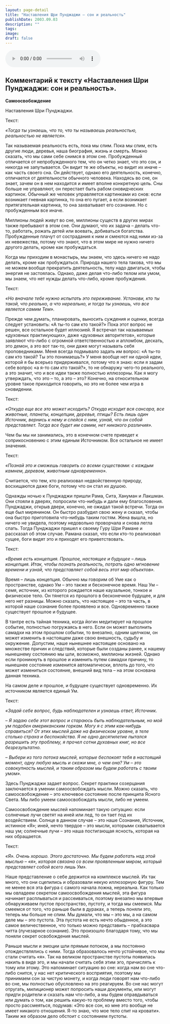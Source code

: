 ```yaml
---
layout: page-detail
title: "Наставления Шри Пунджаджи – сон и реальность"
publishDate: 2003.09.03
description: ""
tags:
image:
draft: false
---
```


<audio title="2003.09.03 - Наставления Шри Пунджаджи – сон и реальность.mp3" src="https://filer-api.advayta.org/v1.0/public/files/73971" controls=""></audio>

## **Комментарий к тексту «Наставления Шри Пунджаджи: сон и реальность».**   
**Самоосвобождение**
  
  
 Наставления Шри Пунджаджи.

  
 Текст:

_«Тогда ты узнаешь, что то, что ты называешь реальностью, реальностью не является»._ 

  
 Так называемая реальность есть, пока мы спим. Пока мы спим, есть другие люди, деревья, наша биография, жизнь и смерть. Можно сказать, что мы сами себе снимся в этом сне. Пробужденный отличается от непробужденного тем, что он четко знает, что это сон, и никогда не запутывается. Он видит те же объекты, но видит их иначе – как часть своего сна. Он действует, однако его деятельность, конечно, отличается от деятельности обычного человека. Находясь во сне, он знает, зачем он в нем находится и имеет вполне конкретную цель. Сны больше не управляют, он перестает быть рабом сновидческих картинок. Обычный же человек управляется картинками из снов: если возникает гневная картинка, то она его пугает, а если возникает притягательная картинка, то она захватывает его сознание. Но с пробужденным все иначе.

  
 Миллионы людей живут во сне, миллионы существ в других мирах также пребывают в этом сне. Они думают, что их задача – делать что-то, работать, рожать детей или воевать, добиваться богатства. Пробужденные плачут от сострадания к ним и смеются над ними из-за их невежества, потому что знают, что в этом мире не нужно ничего другого делать, кроме как пробуждаться. 

  
 Когда мы приходим в монастырь, мы знаем, что здесь ничего не надо делать, кроме как пробуждаться. Природа нашего тела такова, что мы не можем вообще прекратить деятельность, телу надо двигаться, чтобы энергия не застоялась. Однако, даже делая что-либо телом или умом, мы знаем, что нет нужды делать что-либо, кроме пробуждения.

  
 Текст:

_«Но вначале тебе нужно испытать это переживание. Установи, кто ты такой, что реально, а что нереально, и тогда ты узнаешь, что все является самим Тем»._ 

 Прежде чем думать, планировать, выносить суждения и оценки, всегда следует установить: «А ты-то сам кто такой?» Пока этот вопрос не решен, все остальное будет иллюзией. Я встречал так называемых «духовных практикующих», даже «духовных авторитетов», которые заявляют что-либо с огромной ответственностью и апломбом, дескать, это демон, а это вот так-то, они даже могут называть себя проповедниками. Меня всегда подмывало задать им вопрос: «А ты-то сам кто такой? Ты это понимаешь?» У меня вообще нет ни одной идеи, которой я бы всерьез придерживался, потому что я знаю: если я задам себе вопрос «а я-то сам кто такой?», то не обнаружу чего-то реального, а это значит, что и все идеи также полностью иллюзорны. Как я могу утверждать, что это – то, а это – это? Конечно, на относительном уровне такое приходится говорить, но это не более чем игра в сновидении.

  
 Текст:

_«Откуда еще все это может исходить? Откуда исходит вся сансара, все животные, планеты, концепции, деревья, птицы? Есть лишь один Источник, вернись к нему и слейся с ним, узнай, что он собой представляет. Тогда все будет им самим, нет никакого различия»._ 

  
 Чем бы мы ни занимались, это в конечном счете приведет к соприкосновению с этим единым Источником. Все остальное не имеет значения. 

  
 Текст:

_«Познай это и сможешь говорить со всеми существами: с каждым камнем, деревом, животным одновременно»._ 

  
 Считается, что тем, кто реализовал недвойственную природу, восхищаются даже боги, потому что он стал их душою. 

 Однажды ночью к Пунджаджи пришли Рама, Сита, Хануман и Лакшман. Они стояли в дверях, попросили что-нибудь и дали ему благословения. Пунджаджи, открыв двери, конечно, не ожидал такой встречи. Тогда он еще был мирянином. Он быстро разбудил свою жену и сказал, чтобы она быстро приготовила что-нибудь таким гостям. Жена вышла, но ничего не увидела, поэтому недовольно проворчала и снова легла спать. Тогда Пунджаджи пришел к своему Гуру Шри Рамане и рассказал об этом случае. Рамана сказал, что если кто-то реализовал сущее, боги видят это и приходят его приветствовать. 

  
 Текст:

_«Время есть концепция. Прошлое, настоящее и будущее – лишь концепция. Итак, чтобы познать реальность, потрать одно мгновение времени и узнай, что представляет собой весь этот мир объектов»._ 

  
 Время – лишь концепция. Обычно мы говорим об Уме как о пространстве, однако Ум – это также и бесконечное время. Наш Ум – семя, источник, из которого рождается наше каузальное, тонкое и физическое тело. Он тянется из прошлого в бесконечное будущее, и для него нет разницы. Можно сказать, что настоящее – это та часть, в которой наше сознание более проявлено и все. Одновременно также существует прошлое и будущее.

  
 В тантре есть тайная техника, когда йогин медитирует на прошлое событие, полностью погружаясь в него. Если он может выполнить самадхи на этом прошлом событии, то внезапно, одним щелчком, он может изменить в настоящем даже свою внешность, судьбу и окружение. Допустим, наше нынешнее настоящее основано на множестве причин и следствий, которые были созданы ранее, к нашему нынешнему состоянию мы шли, возможно, миллионы жизней. Однако если проникнуть в прошлое и изменить путем самадхи причину, то нынешнее состояние изменится автоматически, вплоть до того, что может измениться состояние, внешний вид тела – на этом основана данная техника.

  
 На самом деле и прошлое, и будущее существует одновременно. Их источником является единый Ум.

  
 Текст:

_«Задай себе вопрос, будь наблюдателен и узнаешь ответ, Источник._ 

 _– Я задаю себе этот вопрос и стараюсь быть наблюдательным, но мой ум подобен американским горкам. Могу я с этим как-нибудь справиться? От этих мыслей даже на физическом уровне, в теле столько страха и беспокойства. Я не одно десятилетие пытался разрешить эту проблему, я прочел сотни духовных книг, но все безрезультатно._ 

 _– Выбери из того потока мыслей, которые беспокоят тебя в настоящий момент, одну любую мысль и скажи мне, о чем она? Ум – это совокупность мыслей, и таким образом мы будем работать с твоим умом»._ 

 Здесь Пунджаджи задает вопрос. Секрет практики созерцания заключается в умении самоосвобождать мысли. Можно сказать, что самоосвобождение – это ключевое состояние после принципа Ясного Света. Мы либо умеем самоосвобождать мысли, либо не умеем.

  
 Самоосвобождение мыслей напоминает такую ситуацию: если солнечные лучи светят на иней или лед, то он тает под их воздействием. Солнце в данном случае – это наше Сознание, Источник, истинное «Я»; иней, нечто твердое – это мысли, которыми схватывается наш ум; солнечные лучи – это наша постигающая ясность, которая на них обращается.

  
 Текст:

_«Я». Очень хорошо. Этого достаточно. Мы будем работать над этой мыслью – «я», которая связана со всем проявленным миром, который представляет собой всего лишь Ум»._ 

  
 Наше представление о себе держится на комплексе мыслей. Их так много, что они сцепились и образовали некую иллюзорную фигуру. Тем не менее вся эта фигура с самого начала ложна, нереальна. Как только мы овладеем секретом самоосвобождения мыслей, эта фигура начинает расплываться и рассеиваться, поэтому внезапно мы впервые обнаруживаем пустое пространство, пустоту, и тогда мы смеемся. Мы смеемся от того, что раньше были в дураках, а теперь поняли это, теперь мы больше не спим. Мы думали, что мы – это мы, а на самом деле мы – это пустота. Эта пустота не есть нечто обыденное, а это самое величественное, что только можно представить – прабхасвара читта (лучезарное сознание). Это произошло благодаря тому, что мы поняли секрет освобождения мыслей.

  
 Раньше мысли и эмоции шли прямым потоком, а мы постоянно отождествлялись с ними. Тогда образовалось нечто устойчивое, что мы стали считать «я». Так на великом пространстве пустоты появилась накипь в виде эго, и мы начали считать себя этим эго, причислять к тому или этому. Это напоминает ситуацию во сне: когда нам во сне что-либо снится, у нас нет критического восприятия, поэтому мы принимаем сон за чистую монету, и когда люди говорят нам что-либо во сне, мы полностью обусловлено на это реагируем. Во сне нас могут отругать, милиционер может попросить наши документы, или могут придти родители и сказать нам что-либо, а мы будем оправдываться или думать о том, как решить какую-то проблему вместо того, чтобы просто рассмеяться, подумав: «Это все сон, ко мне это вообще не имеет никакого отношения. Я-то знаю, что мое тело спит на кровати». Таким же образом дело обстоит с состоянием пустоты.
  
  
